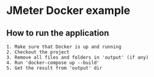 # JMeter Docker example

## How to run the application

```
1. Make sure that Docker is up and running
2. Checkout the project
3. Remove all files and folders in 'output' (if any)
4. Run 'docker-compose up --build'
5. Get the result from 'output' dir

```
